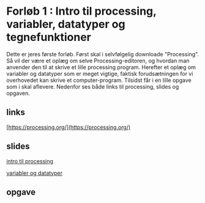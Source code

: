 # Forløb 1 : Intro til processing, variabler, datatyper og tegnefunktioner

Dette er jeres første forløb. Først skal i selvfølgelig downloade "Processing".
Så vil der være et oplæg om selve Processing-editoren, og hvordan man anvender den til at skrive et lille processing program.
Herefter et oplæg om variabler og datatyper som er meget vigtige, faktisk forudsætningen for vi overhovedet kan skrive et computer-program.
Tilsidst får i en lille opgave som i skal aflevere. Nedenfor ses både links til processing, slides og opgaven.

## links

[https://processing.org/](https://processing.org/)

## slides

[intro til processing](processing_intro/ProcessingIntroREADME.md)

[variabler og datatyper](variablerOgDatatyper/variablerOgDatatyperREADME.md)

## opgave

